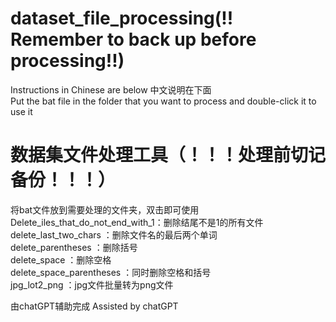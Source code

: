 # dataset_file_processing(!! Remember to back up before processing!!)
Instructions in Chinese are below 中文说明在下面  
Put the bat file in the folder that you want to process and double-click it to use it  
  
  
  
  

# 数据集文件处理工具（！！！处理前切记备份！！！）
将bat文件放到需要处理的文件夹，双击即可使用  
Delete_iles_that_do_not_end_with_1：删除结尾不是1的所有文件  
delete_last_two_chars             ：删除文件名的最后两个单词  
delete_parentheses                ：删除括号   
delete_space                      ：删除空格  
delete_space_parentheses          ：同时删除空格和括号  
jpg_lot2_png                      ：jpg文件批量转为png文件  
  
  
由chatGPT辅助完成 Assisted by chatGPT  
